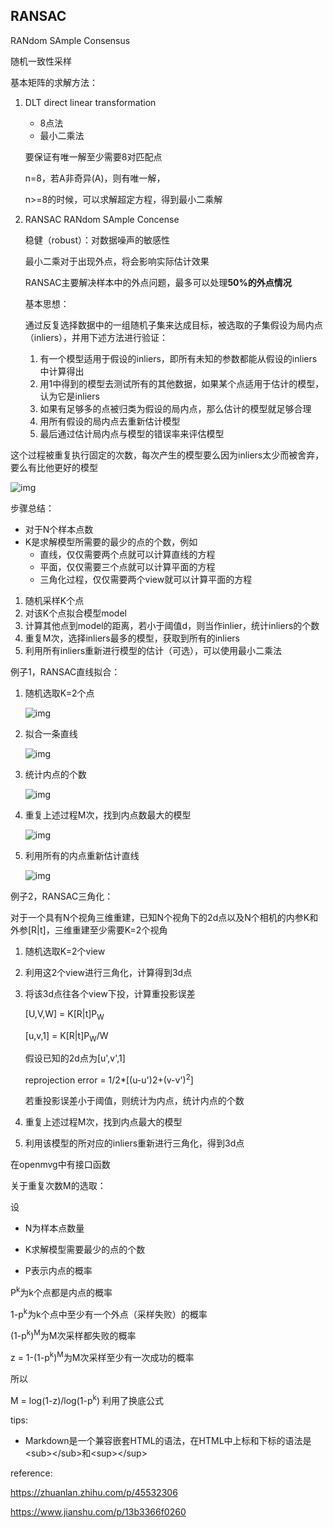 ## RANSAC

RANdom SAmple Consensus

随机一致性采样





基本矩阵的求解方法：

1. DLT direct linear transformation

   - 8点法
   - 最小二乘法

   

   要保证有唯一解至少需要8对匹配点

   n=8，若A非奇异(A)，则有唯一解，

   n>=8的时候，可以求解超定方程，得到最小二乘解

   

2. RANSAC RANdom SAmple Concense

   稳健（robust）：对数据噪声的敏感性

   最小二乘对于出现外点，将会影响实际估计效果

   

   RANSAC主要解决样本中的外点问题，最多可以处理**50%的外点情况**

   基本思想：

   通过反复选择数据中的一组随机子集来达成目标，被选取的子集假设为局内点（inliers），并用下述方法进行验证：

   1. 有一个模型适用于假设的inliers，即所有未知的参数都能从假设的inliers中计算得出
   2. 用1中得到的模型去测试所有的其他数据，如果某个点适用于估计的模型，认为它是inliers
   3. 如果有足够多的点被归类为假设的局内点，那么估计的模型就足够合理
   4. 用所有假设的局内点去重新估计模型
   5. 最后通过估计局内点与模型的错误率来评估模型




这个过程被重复执行固定的次数，每次产生的模型要么因为inliers太少而被舍弃，要么有比他更好的模型

![img](https://pic2.zhimg.com/80/v2-d9e4b96fd378243b21c77b39904ef6c5_720w.jpg)



步骤总结：

- 对于N个样本点数
- K是求解模型所需要的最少的点的个数，例如
  - 直线，仅仅需要两个点就可以计算直线的方程
  - 平面，仅仅需要三个点就可以计算平面的方程
  - 三角化过程，仅仅需要两个view就可以计算平面的方程

1. 随机采样K个点
2. 对该K个点拟合模型model
3. 计算其他点到model的距离，若小于阈值d，则当作inlier，统计inliers的个数
4. 重复M次，选择inliers最多的模型，获取到所有的inliers
5. 利用所有inliers重新进行模型的估计（可选），可以使用最小二乘法



例子1，RANSAC直线拟合：

1. 随机选取K=2个点

   ![img](https://pic2.zhimg.com/80/v2-67e966c92f04f232010255dc5cd1b92d_720w.jpg)

2. 拟合一条直线

   ![img](https://pic1.zhimg.com/80/v2-3693478f142577031cfc29b9d61e58c8_720w.jpg)

3. 统计内点的个数

   ![img](https://pic3.zhimg.com/80/v2-bd7445a60766817022f8506274f2eeba_720w.jpg)

   

4. 重复上述过程M次，找到内点数最大的模型

   ![img](https://pic2.zhimg.com/80/v2-fcd467425195baccd67f7d8ec6101c2d_720w.jpg)

5. 利用所有的内点重新估计直线

   ![img](https://pic1.zhimg.com/80/v2-7225d7e8e5dd5d6ea19aa560c866dd9c_720w.jpg)





例子2，RANSAC三角化：

对于一个具有N个视角三维重建，已知N个视角下的2d点以及N个相机的内参K和外参[R|t]，三维重建至少需要K=2个视角

1. 随机选取K=2个view

2. 利用这2个view进行三角化，计算得到3d点

3. 将该3d点往各个view下投，计算重投影误差

   [U,V,W] = K[R|t]P<sub>W</sub>

   [u,v,1] = K[R|t]P<sub>W</sub>/W

   假设已知的2d点为[u',v',1]

   

   reprojection error = 1/2*[(u-u')2+(v-v')<sup>2</sup>]

   若重投影误差小于阈值，则统计为内点，统计内点的个数

4. 重复上述过程M次，找到内点最大的模型

5. 利用该模型的所对应的inliers重新进行三角化，得到3d点

在openmvg中有接口函数



关于重复次数M的选取：

设

- N为样本点数量

- K求解模型需要最少的点的个数
- P表示内点的概率



P<sup>k</sup>为k个点都是内点的概率

1-p<sup>k</sup>为k个点中至少有一个外点（采样失败）的概率

(1-p<sup>k</sup>)<sup>M</sup>为M次采样都失败的概率

z = 1-(1-p<sup>k</sup>)<sup>M</sup>为M次采样至少有一次成功的概率

所以

M = log(1-z)/log(1-p<sup>k</sup>)   利用了换底公式



tips:

- Markdown是一个兼容嵌套HTML的语法，在HTML中上标和下标的语法是\<sub>\</sub>和\<sup>\</sup>



















reference: 

https://zhuanlan.zhihu.com/p/45532306

https://www.jianshu.com/p/13b3366f0260